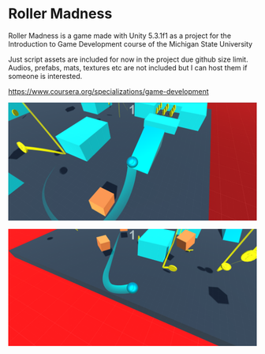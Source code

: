 # Roller Madness

Roller Madness is a game made with Unity 5.3.1f1 as a project for the Introduction to Game Development course of the Michigan State University 

Just script assets are included for now in the project due github size limit. 
Audios, prefabs, mats, textures etc are not included but I can host them if someone is interested.

https://www.coursera.org/specializations/game-development

![alt tag](https://github.com/alvaromlg/roller-madness/blob/master/Screenshoots/rollermadness1.png)

![alt tag](https://github.com/alvaromlg/roller-madness/blob/master/Screenshoots/rollermadness2.png)
